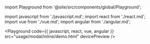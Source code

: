 import Playground from '@site/src/components/global/Playground';

import javascript from './javascript.md';
import react from './react.md';
import vue from './vue.md';
import angular from './angular.md';

<Playground code={{ javascript, react, vue, angular }} src="usage/modal/inline/demo.html" devicePreview />
